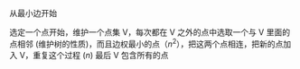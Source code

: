 ---
---

从最小边开始

选定一个点开始，维护一个点集 V，每次都在 V 之外的点中选取一个与 V 里面的点相邻 (维护树的性质)，而且边权最小的点（$n^{2}$），把这两个点相连，把新的点加入 V，重复这个过程 ($n$) 最后 V 包含所有的点
